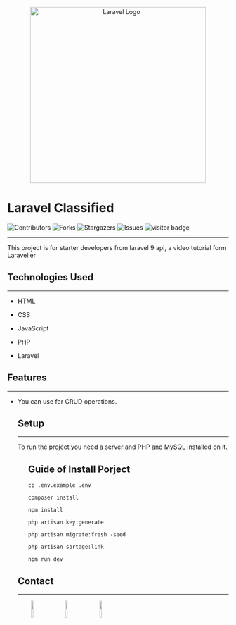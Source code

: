 <p align="center"><a href="https://laravel.com" target="_blank"><img src="https://raw.githubusercontent.com/laravel/art/master/logo-lockup/5%20SVG/2%20CMYK/1%20Full%20Color/laravel-logolockup-cmyk-red.svg" width="400" alt="Laravel Logo"></a></p>

<h1>Laravel Classified</h1>

![Contributors](https://img.shields.io/github/contributors/xkas01/laravel_classified?color=dark-green) ![Forks](https://img.shields.io/github/forks/xkas01/laravel_classified?style=social) ![Stargazers](https://img.shields.io/github/stars/xkas01/laravel_classified?style=social) ![Issues](https://img.shields.io/github/issues/xkas01/laravel_classified) ![visitor badge](https://visitor-badge.glitch.me/badge?page_id=xkas01.laravel_classified&left_text=My%20Page%20Visitors)


<hr><p>This project is for starter developers from laravel 9 api, a video tutorial form Laraveller</p><h2>Technologies Used</h2>
<hr><ul>
<li>HTML</li>
</ul><ul>
<li>CSS</li>
</ul><ul>
<li>JavaScript</li>
</ul><ul>
<li>PHP</li>
</ul><ul>
<li>Laravel</li>
</ul><h2>Features</h2>
<hr><ul>
<li>You can use for CRUD operations.</li>
<h2>Setup</h2>
<hr><p>To run the project you need a server and PHP and MySQL installed on it.</p><ul>

## Guide of Install Porject


``` 
cp .env.example .env
```
``` 
composer install 
```
``` 
npm install 
```
``` 
php artisan key:generate
```
``` 
php artisan migrate:fresh -seed
```
``` 
php artisan sortage:link
```
``` 
npm run dev
```
</ul>
<h2>Contact</h2>
<hr>
<p>
<span style="margin-right: 30px;"></span><a href="http://www.linkedin.com/in/samandar-abdullayev-9b13891b7"><img target="_blank" src="https://cdn.jsdelivr.net/gh/devicons/devicon/icons/linkedin/linkedin-original.svg" style="width: 10%;"></a><span style="margin-right: 30px;"></span><a href="https://github.com/xkas01"><img target="_blank" src="https://cdn.jsdelivr.net/gh/devicons/devicon/icons/github/github-original.svg" style="width: 10%;"></a><span style="margin-right: 30px;"></span><a href="https://facebook.com/abdullayev.samandar.01"><img target="_blank" src="https://cdn.jsdelivr.net/gh/devicons/devicon/icons/facebook/facebook-original.svg" style="width: 10%;"></a></p></ul>
